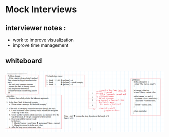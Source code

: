 # Mock Interviews

## interviewer notes :

- work to improve visualization
- improve time management

## whiteboard

![visualization](./whiteboard.png)
